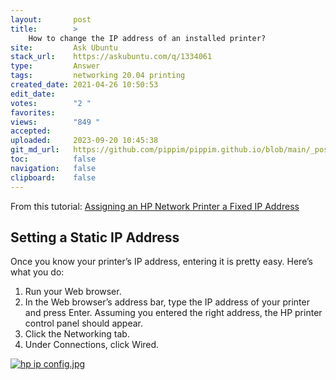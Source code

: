 ```yaml
---
layout:       post
title:        >
    How to change the IP address of an installed printer?
site:         Ask Ubuntu
stack_url:    https://askubuntu.com/q/1334061
type:         Answer
tags:         networking 20.04 printing
created_date: 2021-04-26 10:50:53
edit_date:    
votes:        "2 "
favorites:    
views:        "849 "
accepted:     
uploaded:     2023-09-20 10:45:38
git_md_url:   https://github.com/pippim/pippim.github.io/blob/main/_posts/2021/2021-04-26-How-to-change-the-IP-address-of-an-installed-printer_.md
toc:          false
navigation:   false
clipboard:    false
---
```


From this tutorial: [Assigning an HP Network Printer a Fixed IP Address](https://computerchimp.com/troubleshooting/assigning-an-hp-network-printer-a-fixed-ip-address.html)

## Setting a Static IP Address

Once you know your printer’s IP address, entering it is pretty easy. Here’s what you do:

1.    Run your Web browser.
2.    In the Web browser’s address bar, type the IP address of your printer and press Enter. Assuming you entered the right address, the HP printer control panel should appear.
3.    Click the Networking tab.
4.    Under Connections, click Wired.


[![hp ip config.jpg][1]][1]


  [1]: https://i.stack.imgur.com/F2XaQ.jpg
